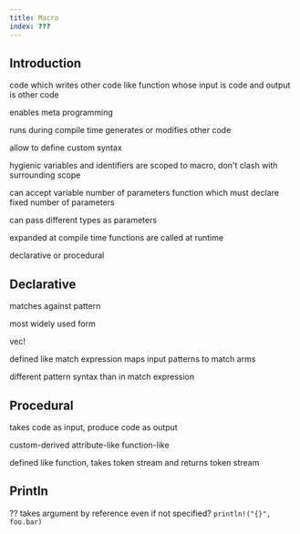 ```yaml
---
title: Macro
index: ???
---
```


## Introduction

code which writes other code
like function whose input is code and output is other code

enables meta programming

runs during compile time
generates or modifies other code

allow to define custom syntax

hygienic
variables and identifiers are scoped to macro, don't clash with surrounding scope

can accept variable number of parameters
function which must declare fixed number of parameters

can pass different types as parameters

expanded at compile time
functions are called at runtime

declarative or procedural



## Declarative

matches against pattern

most widely used form

vec!

defined like match expression
maps input patterns to match arms

different pattern syntax than in match expression



## Procedural

takes code as input, produce code as output

custom-derived
attribute-like
function-like

defined like function, takes token stream and returns token stream



## Println

?? takes argument by reference even if not specified? `println!("{}", foo.bar)`